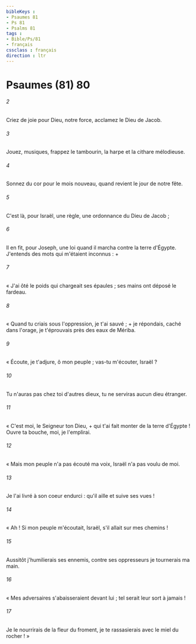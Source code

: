 ```yaml
---
bibleKeys : 
- Psaumes 81
- Ps 81
- Psalms 81
tags : 
- Bible/Ps/81
- français
cssclass : français
direction : ltr
---
```


# Psaumes (81) 80

###### 2
Criez de joie pour Dieu, notre force, acclamez le Dieu de Jacob.
###### 3
Jouez, musiques, frappez le tambourin, la harpe et la cithare mélodieuse.
###### 4
Sonnez du cor pour le mois nouveau, quand revient le jour de notre fête.
###### 5
C'est là, pour Israël, une règle, une ordonnance du Dieu de Jacob ;
###### 6
Il en fit, pour Joseph, une loi quand il marcha contre la terre d'Égypte. J'entends des mots qui m'étaient inconnus : +
###### 7
« J'ai ôté le poids qui chargeait ses épaules ; ses mains ont déposé le fardeau.
###### 8
« Quand tu criais sous l'oppression, je t'ai sauvé ; + je répondais, caché dans l'orage, je t'éprouvais près des eaux de Mériba.
###### 9
« Écoute, je t'adjure, ô mon peuple ; vas-tu m'écouter, Israël ?
###### 10
Tu n'auras pas chez toi d'autres dieux, tu ne serviras aucun dieu étranger.
###### 11
« C'est moi, le Seigneur ton Dieu, + qui t'ai fait monter de la terre d'Égypte ! Ouvre ta bouche, moi, je l'emplirai.
###### 12
« Mais mon peuple n'a pas écouté ma voix, Israël n'a pas voulu de moi.
###### 13
Je l'ai livré à son coeur endurci : qu'il aille et suive ses vues !
###### 14
« Ah ! Si mon peuple m'écoutait, Israël, s'il allait sur mes chemins !
###### 15
Aussitôt j'humilierais ses ennemis, contre ses oppresseurs je tournerais ma main.
###### 16
« Mes adversaires s'abaisseraient devant lui ; tel serait leur sort à jamais !
###### 17
Je le nourrirais de la fleur du froment, je te rassasierais avec le miel du rocher ! »
